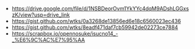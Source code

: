 - https://drive.google.com/file/d/1NSBDeorOvm1YkYYc4dqM9ADshLGGxszK/view?usp=drive_link
- https://gist.github.com/wtks/0a3268de13856ed6e18c6560023ec436
- https://gist.github.com/wtks/8eadf471daf7cb59942de02273ce7884
- https://scrapbox.io/opennosuke/isucno14_-_%E6%9C%AC%E7%95%AA
